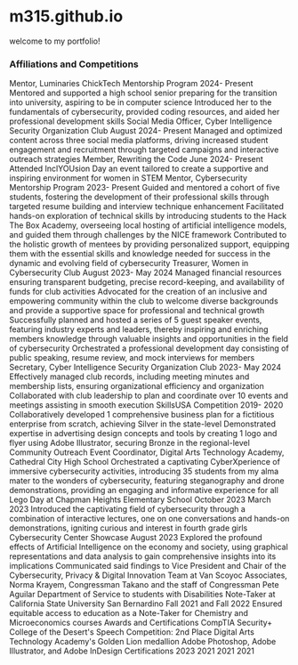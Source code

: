 # m315.github.io
welcome to my portfolio!

### Affiliations and Competitions
Mentor, Luminaries ChickTech Mentorship Program 2024- Present
Mentored and supported a high school senior preparing for the transition into university, aspiring to be in computer science
Introduced her to the fundamentals of cybersecurity, provided coding resources, and aided her professional development skills
Social Media Officer, Cyber Intelligence Security Organization Club August 2024- Present
Managed and optimized content across three social media platforms, driving increased student engagement and recruitment through targeted
campaigns and interactive outreach strategies
Member, Rewriting the Code June 2024- Present
Attended InclYOUsion Day an event tailored to create a supportive and inspiring environment for women in STEM
Mentor, Cybersecurity Mentorship Program 2023- Present
Guided and mentored a cohort of five students, fostering the development of their professional skills through targeted resume building and
interview technique enhancement
Facilitated hands-on exploration of technical skills by introducing students to the Hack The Box Academy, overseeing local hosting of
artificial intelligence models, and guided them through challenges by the NICE framework
Contributed to the holistic growth of mentees by providing personalized support, equipping them with the essential skills and knowledge
needed for success in the dynamic and evolving field of cybersecurity
Treasurer, Women in Cybersecurity Club August 2023- May 2024
Managed financial resources ensuring transparent budgeting, precise record-keeping, and availability of funds for club activities
Advocated for the creation of an inclusive and empowering community within the club to welcome diverse backgrounds and provide a
supportive space for professional and technical growth
Successfully planned and hosted a series of 5 guest speaker events, featuring industry experts and leaders, thereby inspiring and enriching
members knowledge through valuable insights and opportunities in the field of cybersecurity
Orchestrated a professional development day consisting of public speaking, resume review, and mock interviews for members
Secretary, Cyber Intelligence Security Organization Club 2023- May 2024
Effectively managed club records, including meeting minutes and membership lists, ensuring organizational efficiency and organization
Collaborated with club leadership to plan and coordinate over 10 events and meetings assisting in smooth execution
SkillsUSA Competition 2019- 2020
Collaboratively developed 1 comprehensive business plan for a fictitious enterprise from scratch, achieving Silver in the state-level
Demonstrated expertise in advertising design concepts and tools by creating 1 logo and flyer using Adobe Illustrator, securing Bronze in the
regional-level
Community Outreach
Event Coordinator, Digital Arts Technology Academy, Cathedral City High School Orchestrated a captivating CyberXperience of immersive cybersecurity activities, introducing 35 students from my alma mater to the
wonders of cybersecurity, featuring steganography and drone demonstrations, providing an engaging and informative experience for all
Lego Day at Chapman Heights Elementary School October 2023
March 2023
Introduced the captivating field of cybersecurity through a combination of interactive lectures, one on one conversations and hands-on
demonstrations, igniting curious and interest in fourth grade girls
Cybersecurity Center Showcase August 2023
Explored the profound effects of Artificial Intelligence on the economy and society, using graphical representations and data analysis to
gain comprehensive insights into its implications
Communicated said findings to Vice President and Chair of the Cybersecurity, Privacy & Digital Innovation Team at Van Scoyoc
Associates, Norma Krayem, Congressman Takano and the staff of Congressman Pete Aguilar
Department of Service to students with Disabilities Note-Taker at California State University San Bernardino Fall 2021 and Fall 2022
Ensured equitable access to education as a Note-Taker for Chemistry and Microeconomics courses
Awards and Certifications
CompTIA Security+
College of the Desert's Speech Competition: 2nd Place
Digital Arts Technology Academy's Golden Lion medallion
Adobe Photoshop, Adobe Illustrator, and Adobe InDesign Certifications
2023
2021
2021
2021
